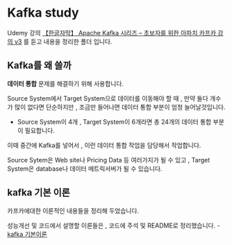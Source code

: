 # Kafka study
Udemy 강의 [【한글자막】 Apache Kafka 시리즈 – 초보자를 위한 아파치 카프카 강의 v3](https://www.udemy.com/course/apache-kafka-korean/) 를 듣고 내용을 정리한 폴더 입니다.

## Kafka를 왜 쓸까
**데이터 통합** 문제를 해결하기 위해 사용합니다.

Source System에서 Target System으로 데이터를 이동해야 할 때 , 만약 둘다 개수가 많이 없다면 단순하지만 , 조금만 들어나면 데이터 통합 부분이 엄청 늘어날것입니다.
- Source System이 4개 , Target System이 6개라면 총 24개의 데이터 통합 부분이 필요합니다.

이때 중간에 Kafka를 넣어서 , 이런 데이터 통합 작업을 담당해서 작업합니다.

Source Sytem은 Web site나 Pricing Data 등 여러가지가 될 수 있고 , Target System은 database나 데이터 메트릭서버가 될 수 있습니다.

## kafka 기본 이론
카프카에대한 이론적인 내용들을 정리해 두었습니다.

성능개선 및 코드에서 설명할 이론들은 , 코드에 주석 및 README로 정리했습니다.
-[kafka 기본이론](./Kafka_기본이론.md)